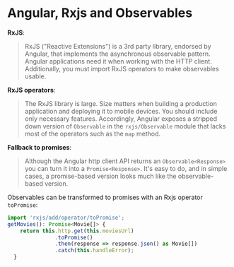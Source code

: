 Angular, Rxjs and Observables
==============================================

**RxJS**:
> RxJS ("Reactive Extensions") is a 3rd party library, endorsed by Angular, that implements the asynchronous observable pattern.
> Angular applications need it when working with the HTTP client. Additionally, you must import RxJS operators to make observables usable.

**RxJS operators**:
> The RxJS library is large. Size matters when building a production application and deploying it to mobile devices. You should include only necessary features.
> Accordingly, Angular exposes a stripped down version of `Observable` in the `rxjs/Observable` module that lacks most of the operators such as the `map` method.

**Fallback to promises**:
> Although the Angular http client API returns an `Observable<Response>` you can turn it into a `Promise<Response>`. 
> It's easy to do, and in simple cases, a promise-based version looks much like the observable-based version.

Observables can be transformed to promises with an Rxjs operator `toPromise`:

```typescript
import 'rxjs/add/operator/toPromise';
getMovies(): Promise<Movie[]> {
    return this.http.get(this.moviesUrl)
               .toPromise()
               .then(response => response.json() as Movie[])
               .catch(this.handleError);
  }
```